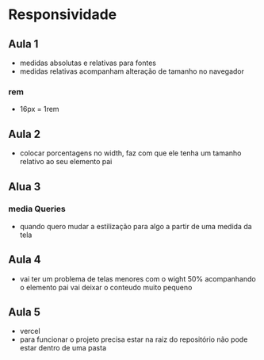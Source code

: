 # Responsividade

## Aula 1

- medidas absolutas e relativas para fontes
- medidas relativas acompanham alteração de tamanho no navegador

### rem

- 16px = 1rem

## Aula 2

- colocar porcentagens no width, faz com que ele tenha um tamanho relativo ao seu elemento pai

## Alua 3

### media Queries

- quando quero mudar a estilização para algo a partir de uma medida da tela

## Aula 4

- vai ter um problema de telas menores com o wight 50% acompanhando o elemento pai vai deixar o conteudo muito pequeno

## Aula 5

- vercel
- para funcionar o projeto precisa estar na raiz do repositório não pode estar dentro de uma pasta